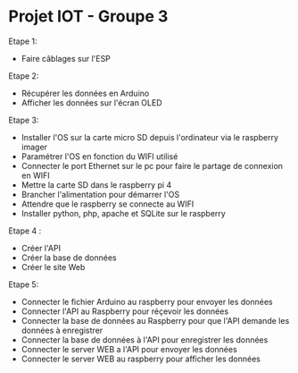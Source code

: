 # Projet IOT - Groupe 3

Etape 1:
- Faire câblages sur l'ESP 

Etape 2:
- Récupérer les données en Arduino
- Afficher les données sur l'écran OLED

Etape 3:
- Installer l'OS sur la carte micro SD depuis l'ordinateur via le raspberry imager 
- Paramétrer l'OS en fonction du WIFI utilisé
- Connecter le port Ethernet sur le pc pour faire le partage de connexion en WIFI
- Mettre la carte SD dans le raspberry pi 4
- Brancher l'alimentation pour démarrer l'OS
- Attendre que le raspberry se connecte au WIFI 
- Installer python, php, apache et SQLite sur le raspberry 

Etape 4 :
- Créer l'API 
- Créer la base de données
- Créer le site Web

Etape 5:
- Connecter le fichier Arduino au raspberry pour envoyer les données 
- Connecter l'API au Raspberry pour réçevoir les données 
- Connecter la base de données au Raspberry pour que l'API demande les données à enregistrer
- Connecter la base de données à l'API pour enregistrer les données
- Connecter le server WEB a l'API pour envoyer les données 
- Connecter le server WEB au raspberry pour afficher les données 